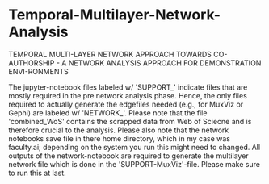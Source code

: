 # Temporal-Multilayer-Network-Analysis
TEMPORAL MULTI-LAYER NETWORK  APPROACH TOWARDS CO-AUTHORSHIP - A NETWORK ANALYSIS APPROACH FOR DEMONSTRATION ENVI-RONMENTS

The jupyter-notebook files labeled w/ 'SUPPORT_' indicate files that are mostly required in the pre network analysis phase. Hence, the only files required to actually generate the edgefiles needed (e.g., for MuxViz or Gephi) are labeled w/ 'NETWORK_'. Please note that the file 'combined_WoS' contains the scrapped data from Web of Sciecne and is therefore crucial to the analysis. Please also note that the network notebooks save file in there home directory, which in my case was faculty.ai; depending on the system you run this might need to changed. All outputs of the network-notebook are required to generate the multilayer network file which is done in the 'SUPPORT-MuxViz'-file. Please make sure to run this at last.
